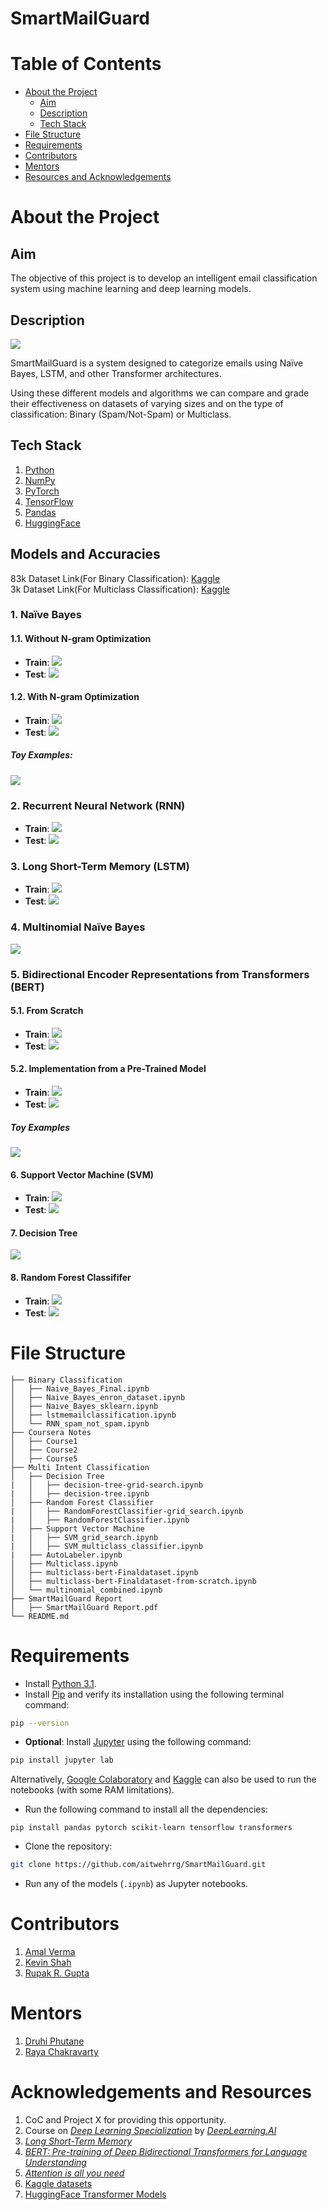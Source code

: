 # SmartMailGuard
# Table of Contents

- [About the Project](#about-the-project)
	- [Aim](#aim)
	- [Description](#description)
	- [Tech Stack](#tech-stack)
- [File Structure](#file-structure)
- [Requirements](#requirements)
- [Contributors](#contributors)
- [Mentors](#mentors)
- [Resources and Acknowledgements](#resources-and-acknowledgements)

# About the Project
## Aim

The objective of this project is to develop an intelligent email classification system using machine learning and deep learning models.

## Description

![](https://lh7-rt.googleusercontent.com/slidesz/AGV_vUdxr1hA556P3LyHXsHQAl0342btIbEHKfXUm5Ubr-SoGkIzortajR-8X9fCmn4aj1TznMczbVZ_XSVMs2elTKZQPzK67FTMjjST7XrsP10E9jGOtIRhrnO4At1C5Zgr443GIqhYhcuhYD0aqGTjmqE6-K12QZFT=s2048?key=9e3EFz_MWWXAqOMHKU1kTg)

SmartMailGuard is a system designed to categorize emails using Naïve Bayes, LSTM, and other Transformer architectures.

Using these different models and algorithms we can compare and grade their effectiveness on datasets of varying sizes and on the type of classification: Binary (Spam/Not-Spam) or Multiclass.

## Tech Stack

1. [Python](https://www.python.org/)
2. [NumPy](https://numpy.org/)
3. [PyTorch](https://pytorch.org/)
4. [TensorFlow](https://www.tensorflow.org/)
5. [Pandas](https://pandas.pydata.org/)
6. [HuggingFace](https://huggingface.co/)

## Models and Accuracies

83k Dataset Link(For Binary Classification): [Kaggle](https://www.kaggle.com/datasets/amalverma27/email-classification-dataset)<br>
3k Dataset Link(For Multiclass Classification): [Kaggle](https://www.kaggle.com/datasets/kevinzb56/final-combined)

### 1. Naïve Bayes

#### 1.1. Without N-gram Optimization

- **Train**: ![](https://lh7-rt.googleusercontent.com/slidesz/AGV_vUdJZsgFPekxGzclL-KIvdHIZosz1ktyQjjNMKNg777uFzh_wA0avgpLH-CLKlF-qx15qZp7Tsdt9ApxKaWxELtXUlI7WVCH3hLNMpuinMAOAL-g7IAvilD3-fBNl2sHhVxHkleDXTO-IbD2hO-6lNO0yvPa7Ho=s2048?key=9e3EFz_MWWXAqOMHKU1kTg)
- **Test**: ![](https://lh7-rt.googleusercontent.com/slidesz/AGV_vUewwS3U92Kx_kuNhMcr-E0ks6-H5ZgNnX_E9c5k-0N8JMQF2PmYi0gKo9_RFqUhdIGg9HT2uwYT-J9AM-WUSEVqxo8eE4kAP7sXKkZHWyI_0bXC7F3TVtreOhzQy7lNEK4t-b2zWunkwwePC1vNAwH2C9W6GxZU=s2048?key=9e3EFz_MWWXAqOMHKU1kTg)
#### 1.2. With N-gram Optimization

- **Train**: ![](https://lh7-rt.googleusercontent.com/slidesz/AGV_vUcZj2F_xHOylMKHed0kUZ3_mXcc8j84lLTofpKX7TWn3P55ClWK6vcJbw81Fe2tvDd87CPCQG2ViJBtIN9U0gSBzfzxF73ebgvksCJ4mJUAzqjxHM3PIc41yqV9AxhRCDxAVQJ9_9-D765hFz4uj0BXV6vBNSWb=s2048?key=9e3EFz_MWWXAqOMHKU1kTg)
- **Test**: ![](https://lh7-rt.googleusercontent.com/slidesz/AGV_vUfzEcodN5Dxl2MmoyDF1J0viqglHNCfcA6Ki7-eX4354iOvOYxCYheNc_cIu9ANzciuTrMW176Indad_exFuov4tCTUhasX16mDMfGubziNiR1-AL4d1sSNg0sEN2OiTEI2LYy78ngOOeFIkNOZtjuivEk-9-lz=s2048?key=9e3EFz_MWWXAqOMHKU1kTg)

##### Toy Examples:

![](https://lh7-rt.googleusercontent.com/slidesz/AGV_vUecNG_z___gdxEkhi3zjhoyVNu-RPk4BHhgGpS8NDTWkp0CR8ymTMd_HMJyIZ-uW1IObh95t_j1NtGA_ofQLewH7MdC8yUaJ5PKDCFqVEM-iJcBZUsJ62qSV84i1PzXIkkGHLE76EOPc30Xp0sh3PYgdttNJtIj=s2048?key=9e3EFz_MWWXAqOMHKU1kTg)
### 2. Recurrent Neural Network (RNN)

- **Train**: ![](https://lh7-rt.googleusercontent.com/slidesz/AGV_vUd1VROZhMZflLsmdul4tne829ZKXm_E0g92Ohgyyd-Mqmcxs02xr0tRTiefY5HGmsdMEI0CilxGpRJJgEbFyTqUW7UpfOfi2LgufUB983lgTYmb9Eu1Xq6_uD_uU5Jh9-lxYGaKXYKCa37NO3msMrmKKLeQlp8=s2048?key=9e3EFz_MWWXAqOMHKU1kTg)
- **Test**: ![](https://lh7-rt.googleusercontent.com/slidesz/AGV_vUfqLQyPFaFXPBNyUF42aazZ7GKG27JYX0XhDwhpSGkcl0qZB_lts8qtMnOsrop83KfjLs37EVeZBdDrdrhAHSP5nESaD2DtsVB13aupW5F5Re6WhboV3Es_mTM6I__grZESD1R4ySdVHSIYWfPZdkGWgfRhmti0=s2048?key=9e3EFz_MWWXAqOMHKU1kTg)

### 3. Long Short-Term Memory (LSTM)

- **Train**: ![](https://lh7-rt.googleusercontent.com/slidesz/AGV_vUeE-rKCJa0pprSSpuhfDreGS4xr1h5CBcfQUVmktL2Uuvc0uNPCUO2hXrspmqwtgFeetg7SGhyaSLK47GajNHCLIfgJkntffxEpPf7rnALo2O4tyE-Y7Pvup5Zndjl21UEnntvJ1vaRbxU7qpEnqNMNV9UnOM4=s2048?key=9e3EFz_MWWXAqOMHKU1kTg)
- **Test**: ![](https://lh7-rt.googleusercontent.com/slidesz/AGV_vUczVo2_-tK7D1vZxNk0-GU2LOgzaemV28FrGemAcHuIignBHP8Y6C6WxcUHla4wwez5CAwyy2nOLfWXWfxU192GiIYjbzrEm9yip-XqP27ZbVn47eYeJnn2Hnr3psS7Chm5oCIAekMmo70q0-RErRMQNmB_xHA=s2048?key=9e3EFz_MWWXAqOMHKU1kTg)

### 4. Multinomial Naïve Bayes

![](https://lh7-rt.googleusercontent.com/slidesz/AGV_vUdqOiwp4MVN967XGa3xecauK3u2iibMCjTQZ0r2kpjxNeZ1QjTTt_1hQe7uBA9TY2Z-FKsn1jGtBavAAjx1gzobLhIRa5BQEjd4MZDq8Fib0eJ-B9NVe83Vy6KPmcFO-yqOsdrzvv-FxekXPGQd6w1SJKixshok=s2048?key=9e3EFz_MWWXAqOMHKU1kTg)

### 5. Bidirectional Encoder Representations from Transformers (BERT)

#### 5.1. From Scratch

- **Train**: ![](https://lh7-rt.googleusercontent.com/slidesz/AGV_vUdUQswILD76uT4y2dwIqNj0xlujaT0nzWwfyz0HkWo0pJRwJk7ddmLCWYJVGiyPbgS_pCcKEhj0jQSg58VqehwE5Ey9vKGYAb3qLOcGCMURtpMERDoJS3-w_vnFqlmL_ZYLnnfu9W822fuZR2shoVcBaQMRSdo=s2048?key=9e3EFz_MWWXAqOMHKU1kTg)
- **Test**: ![](https://lh7-rt.googleusercontent.com/slidesz/AGV_vUcugxD2-coTTGziASOaz8EkKhJ3iFKZaOyu2PNt7e1NnF9MjiW8PYoJwQzJVR-gfhrCR0WQGXLPwFk-g4AqkEHEWMdpGZFJNGIqll5dFGFnZf1XFyGxXfpRLMuppcy121BMZNXaTkrMjDehQRj57I73PK7_09C3=s2048?key=9e3EFz_MWWXAqOMHKU1kTg)

#### 5.2. Implementation from a Pre-Trained Model

- **Train**: ![](https://lh7-rt.googleusercontent.com/slidesz/AGV_vUcMLFelDa1U0hftQRtV1WaFlgx4Cy5KGYraQ5yrR33J8CMCFzWZYjvzPXB1-I4oK7dtFStfv3iD2VJNm4ysOA8OI4N1-cP41JjY9MExx1cTIMM9VzlVzObHUTZ3_6EWhIEIfteecsShFHxm9pYVf6wU7k65h60=s2048?key=9e3EFz_MWWXAqOMHKU1kTg)
- **Test**: ![](https://lh7-rt.googleusercontent.com/slidesz/AGV_vUeZrEkNRXIpYV5BlE9CeQtBhWmX8S-VFUt2crLP8-80X0cYpJ-0M9oaVSrkyxIS7JzGLwzPOrgjdBmSGkzrJlETOCv83dNS5Mj5InPN5zZq23J-c_A4bblTQJM6FUb18y3VbFWJt_pLX-tuDRF1whmx88XIZ4M=s2048?key=9e3EFz_MWWXAqOMHKU1kTg)
##### Toy Examples

![](https://lh7-rt.googleusercontent.com/slidesz/AGV_vUe-K3fsFCyeBKbfnZI38UpNj0Ugy9P_aIn6fn---W-iKwXjnCbAJfIDMKSe7yD5FYxQgKiGzsMlc0e3GUhDaqzOaSmPzUS5VhvfuF6VKxWoKnjo__jTCPzAPN2X3CMmSVFWtgqHRGemJLvWLT69eyb7M5CRjdr7=s2048?key=9e3EFz_MWWXAqOMHKU1kTg)

#### 6. Support Vector Machine (SVM)

- **Train**: ![](https://lh7-rt.googleusercontent.com/slidesz/AGV_vUdQUZns37mw6oUetj_s_ARS4Pe1e5oiRLmJEgfzeZV9sdy32M8lmSefu1yMgPDywprWLEh--1CqR-2b645jaResMfKHA2CWzuMpWfTaoAf2LqMfiDqJyVCAY9epQN71B6qgMHNLGQqssFg_ALJMll51M1p07Cvj=s2048?key=9e3EFz_MWWXAqOMHKU1kTg)
- **Test**: ![](https://lh7-rt.googleusercontent.com/slidesz/AGV_vUcWBdrrR3LG3MLH_C7ldfJOEYrDyNB6326PEqDwnZVKSLoN6M3Beq05Ear_qaDVRY7XxbGLjtLL6GeN5hd26KA-DeVlY2bww9HwMnvD-YTSAbVA8O5eHHduXul2Fbv9EtJr3jLWq2HvzpnobZGnJRPNlJcuFIz7=s2048?key=9e3EFz_MWWXAqOMHKU1kTg)

#### 7. Decision Tree

![](https://lh7-rt.googleusercontent.com/slidesz/AGV_vUfs_BtKHlb2uoomNFeQAmzrmj1NDgK6yedHUZ4GFe4DqhGpz5EsJMa9kfxkBhR1sICfrJC3iPtrzPcD3yL0JbX7Ck0TVYORqHhd15EgyYMu2707RK3Cw6wd2XNvf1r9MTfdBvvHBN-M2CtTHGXL5UJBcQR2VTY3=s2048?key=9e3EFz_MWWXAqOMHKU1kTg)

#### 8. Random Forest Classififer

- **Train**: ![](https://lh7-rt.googleusercontent.com/slidesz/AGV_vUcKqZdOa9rJ7PFN2an3P-51iY-dF5DSJT30OD5M8UwCjpJv77g0AVJSOxkkVLQORY_xqOnSM5fK4CR2dDndDnCUTT9TDt3fxF2aTMrQTk9bDsbOCbmbH44ZXwr8LVGBDzZOH-CDYTmEzLOEFIpHrPXELIPkrR0=s2048?key=9e3EFz_MWWXAqOMHKU1kTg)
- **Test**: ![](https://lh7-rt.googleusercontent.com/slidesz/AGV_vUcH0KGa4L7s5YaQ1O3wmm0Lpzb8grOhBGTOZYLmnbGntjv5kL0eUamllL8vc1AtQ-8Vf86zELY4cijzfL6tGu3Ub_iPMp5pYgn7U-P73-tkW2XKKl_1eQKQRFQFadthvdZbj0IeTLvqAO829VXyURxnSEJtIehr=s2048?key=9e3EFz_MWWXAqOMHKU1kTg)
# File Structure
```
├── Binary Classification
│   ├── Naive_Bayes_Final.ipynb
│   ├── Naive_Bayes_enron_dataset.ipynb
│   ├── Naive_Bayes_sklearn.ipynb
│   ├── lstmemailclassification.ipynb
│   └── RNN_spam_not_spam.ipynb
├── Coursera Notes
│   ├── Course1
│   ├── Course2
│   ├── Course5
├── Multi Intent Classification
│   ├── Decision Tree
|   │   ├── decision-tree-grid-search.ipynb
|   │   ├── decision-tree.ipynb
│   ├── Random Forest Classifier
|   │   ├── RandomForestClassifier-grid_search.ipynb
|   │   ├── RandomForestClassifier.ipynb
│   ├── Support Vector Machine
|   │   ├── SVM_grid_search.ipynb
|   │   ├── SVM_multiclass_classifier.ipynb
|   ├── AutoLabeler.ipynb
│   ├── Multiclass.ipynb
│   ├── multiclass-bert-Finaldataset.ipynb
│   ├── multiclass-bert-Finaldataset-from-scratch.ipynb
│   └── multinomial_combined.ipynb
├── SmartMailGuard Report
│   ├── SmartMailGuard Report.pdf
└── README.md 
```

# Requirements

- Install [Python 3.1](https://www.python.org/downloads/).
- Install [Pip](https://pip.pypa.io/en/stable/installation/) and verify its installation using the following terminal command:

```bash
pip --version
```

- **Optional**: Install [Jupyter](https://jupyter.org/install) using the following command:

```bash
pip install jupyter lab
```

Alternatively, [Google Colaboratory](https://colab.research.google.com/) and [Kaggle](https://www.kaggle.com/) can also be used to run the notebooks (with some RAM limitations).

- Run the following command to install all the dependencies:

```
pip install pandas pytorch scikit-learn tensorflow transformers
```

- Clone the repository:

```bash
git clone https://github.com/aitwehrrg/SmartMailGuard.git
```

- Run any of the models (`.ipynb`) as Jupyter notebooks.
# Contributors

1. [Amal Verma](https://github.com/Amal-Verma)
2. [Kevin Shah](https://github.com/kevinzb56)
3. [Rupak R. Gupta](https://github.com/aitwehrrg)

# Mentors

1. [Druhi Phutane](https://github.com/druhi021204)
2. [Raya Chakravarty](https://github.com/Raya679)

# Acknowledgements and Resources

1. CoC and Project X for providing this opportunity.
2. Course on _[Deep Learning Specialization](https://www.coursera.org/specializations/deep-learning)_ by _[DeepLearning.AI](https://www.deeplearning.ai/)_
3. _[Long Short-Term Memory](https://deeplearning.cs.cmu.edu/F23/document/readings/LSTM.pdf)_
4. _[BERT: Pre-training of Deep Bidirectional Transformers for Language Understanding](https://arxiv.org/abs/1810.04805)_
5. _[Attention is all you need](https://arxiv.org/abs/1706.03762)_
6. [Kaggle datasets](https://www.kaggle.com/datasets)
7. [HuggingFace Transformer Models](https://huggingface.co/models)
